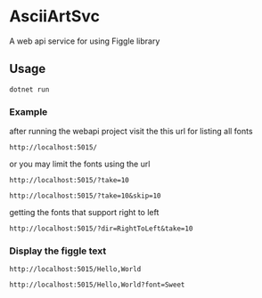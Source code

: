 # AsciiArtSvc

A web api service for using Figgle library

## Usage
`dotnet run`

### Example

after running the webapi project visit the this url for listing all fonts

`http://localhost:5015/`

or you may limit the fonts using the url

`http://localhost:5015/?take=10`

`http://localhost:5015/?take=10&skip=10`

getting the fonts that support right to left

`http://localhost:5015/?dir=RightToLeft&take=10`

### Display the figgle text
`http://localhost:5015/Hello,World`

`http://localhost:5015/Hello,World?font=Sweet`